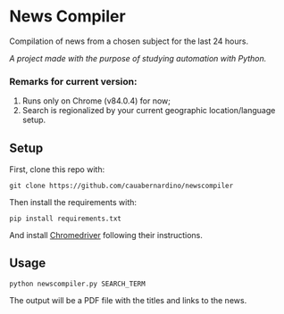 # News Compiler

Compilation of news from a chosen subject for the last 24 hours.

*A project made with the purpose of studying automation with Python.*


###  Remarks for current version:

1) Runs only on Chrome (v84.0.4) for now;
2) Search is regionalized by your current geographic location/language setup.

## Setup

First, clone this repo with:

`git clone https://github.com/cauabernardino/newscompiler`

Then install the requirements with:

`pip install requirements.txt`

And install [Chromedriver](https://github.com/SeleniumHQ/selenium/wiki/ChromeDriver) following their instructions.



## Usage

`python newscompiler.py SEARCH_TERM`

The output will be a PDF file with the titles and links to the news.

